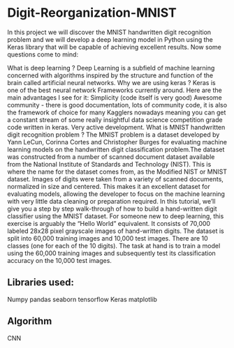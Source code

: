 # Digit-Reorganization-MNIST
In this project we will discover the MNIST handwritten digit recognition problem and we will develop a deep learning model in Python using the Keras library that will be capable of achieving excellent results. Now some questions come to mind:

What is deep learning ?
Deep Learning is a subfield of machine learning concerned with algorithms inspired by the structure and function of the brain called artificial neural networks.
Why we are using keras ?
Keras is one of the best neural network Frameworks currently around. Here are the main advantages I see for it:
Simplicity (code itself is very good)
Awesome community - there is good documentation, lots of community code, it is also the framework of choice for many Kagglers nowadays meaning you can get a constant stream of some really insightful data science competition grade code written in keras.
Very active development.
What is MNIST handwritten digit recognition problem ?
The MNIST problem is a dataset developed by Yann LeCun, Corinna Cortes and Christopher Burges for evaluating machine learning models on the handwritten digit classification problem.The dataset was constructed from a number of scanned document dataset available from the National Institute of Standards and Technology (NIST). This is where the name for the dataset comes from, as the Modified NIST or MNIST dataset. Images of digits were taken from a variety of scanned documents, normalized in size and centered. This makes it an excellent dataset for evaluating models, allowing the developer to focus on the machine learning with very little data cleaning or preparation required. In this tutorial, we’ll give you a step by step walk-through of how to build a hand-written digit classifier using the MNIST dataset. For someone new to deep learning, this exercise is arguably the “Hello World” equivalent. It consists of 70,000 labeled 28x28 pixel grayscale images of hand-written digits. The dataset is split into 60,000 training images and 10,000 test images. There are 10 classes (one for each of the 10 digits). The task at hand is to train a model using the 60,000 training images and subsequently test its classification accuracy on the 10,000 test images.
## Libraries used:
Numpy
pandas
seaborn
tensorflow
Keras
matplotlib
## Algorithm
CNN

